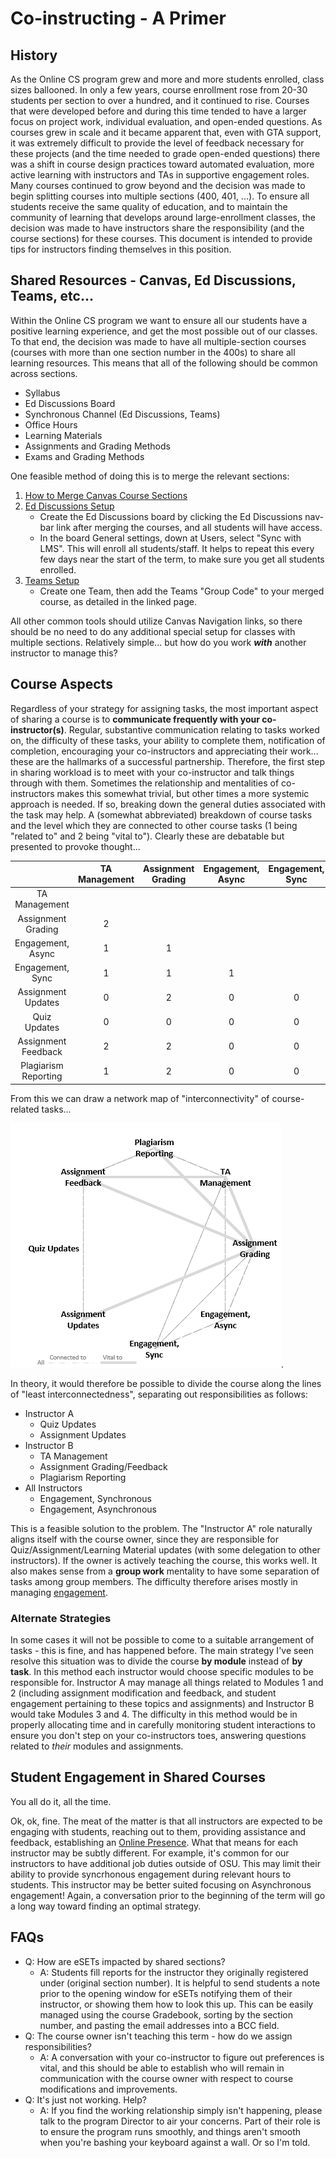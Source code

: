 # Co-instructing - A Primer

## History

As the Online CS program grew and more and more students enrolled, class sizes ballooned.  In only a few years, course enrollment rose from 20-30 students per section to over a hundred, and it continued to rise.  Courses that were developed before and during this time tended to have a larger focus on project work, individual evaluation, and open-ended questions.  As courses grew in scale and it became apparent that, even with GTA support, it was extremely difficult to provide the level of feedback necessary for these projects (and the time needed to grade open-ended questions) there was a shift in course design practices toward automated evaluation, more active learning with instructors and TAs in supportive engagement roles.  Many courses continued to grow beyond and the decision was made to begin splitting courses into multiple sections (400, 401, ...).  To ensure all students receive the same quality of education, and to maintain the community of learning that develops around large-enrollment classes, the decision was made to have instructors share the responsibility (and the course sections) for these courses.  This document is intended to provide tips for instructors finding themselves in this position.

## Shared Resources - Canvas, Ed Discussions, Teams, etc...

Within the Online CS program we want to ensure all our students have a positive learning experience, and get the most possible out of our classes.  To that end, the decision was made to have all multiple-section courses (courses with more than one section number in the 400s) to share all learning resources.  This means that all of the following should be common across sections.

- Syllabus
- Ed Discussions Board
- Synchronous Channel (Ed Discussions, Teams)
- Office Hours
- Learning Materials
- Assignments and Grading Methods
- Exams and Grading Methods

One feasible method of doing this is to merge the relevant sections:

1. [How to Merge Canvas Course Sections](CourseMerge.html)
2. [Ed Discussions Setup](EDSetup.html)  
    - Create the Ed Discussions board by clicking the Ed Discussions nav-bar link after merging the courses, and all students will have access.
    - In the board General settings, down at Users, select "Sync with LMS". This will enroll all students/staff. It helps to repeat this every few days near the start of the term, to make sure you get all students enrolled.
3. [Teams Setup](TeamsSetup.html)  
    - Create one Team, then add the Teams "Group Code" to your merged course, as detailed in the linked page.

All other common tools should utilize Canvas Navigation links, so there should be no need to do any additional special setup for classes with multiple sections. Relatively simple... but how do you work _**with**_ another instructor to manage this?

## Course Aspects

Regardless of your strategy for assigning tasks, the most important aspect of sharing a course is to **communicate frequently with your co-instructor(s)**.  Regular, substantive communication relating to tasks worked on, the difficulty of these tasks, your ability to complete them, notification of completion, encouraging your co-instructors and appreciating their work... these are the hallmarks of a successful partnership.  Therefore, the first step in sharing workload is to meet with your co-instructor and talk things through with them.  Sometimes the relationship and mentalities of co-instructors makes this somewhat trivial, but other times a more systemic approach is needed.  If so, breaking down the general duties associated with the task may help.  A (somewhat abbreviated) breakdown of course tasks and the level which they are connected to other course tasks (1 being "related to" and 2 being "vital to"). Clearly these are debatable but presented to provoke thought...

||TA Management|Assignment Grading|Engagement, Async|Engagement, Sync|Assignment Updates|Quiz Updates|Assignment Feedback|
|:------:|:------:|:------:|:------:|:------:|:------:|:------:|:------:|
|TA Management||||||||
|Assignment Grading|2|||||||
|Engagement, Async|1|1||||||
|Engagement, Sync|1|1|1|||||
|Assignment Updates|0|2|0|0||||
|Quiz Updates|0|0|0|0|0|||
|Assignment Feedback|2|2|0|0|1|0||
|Plagiarism Reporting|1|2|0|0|0|0|1|

From this we can draw a network map of "interconnectivity" of course-related tasks...

![Instructor Responsibility Interconnectedness](images/ResponsibilityInterconnection.png).

In theory, it would therefore be possible to divide the course along the lines of "least interconnectedness", separating out responsibilities as follows:

- Instructor A
  - Quiz Updates
  - Assignment Updates
- Instructor B
  - TA Management
  - Assignment Grading/Feedback
  - Plagiarism Reporting
- All Instructors
  - Engagement, Synchronous
  - Engagement, Asynchronous

This is a feasible solution to the problem. The "Instructor A" role naturally aligns itself with the course owner, since they are responsible for Quiz/Assignment/Learning Material updates (with some delegation to other instructors).  If the owner is actively teaching the course, this works well.  It also makes sense from a **group work** mentality to have some separation of tasks among group members.  The difficulty therefore arises mostly in managing [engagement](#student-engagement-in-shared-courses).

### Alternate Strategies

In some cases it will not be possible to come to a suitable arrangement of tasks - this is fine, and has happened before.  The main strategy I've seen resolve this situation was to divide the course **by module** instead of **by task**.  In this method each instructor would choose specific modules to be responsible for.  Instructor A may manage all things related to Modules 1 and 2 (including assignment modification and feedback, and student engagement pertaining to these topics and assignments) and Instructor B would take Modules 3 and 4.  The difficulty in this method would be in properly allocating time and in carefully monitoring student interactions to ensure you don't step on your co-instructors toes, answering questions related to _their_ modules and assignments.

## Student Engagement in Shared Courses

You all do it, all the time.

Ok, ok, fine.  The meat of the matter is that all instructors are expected to be engaging with students, reaching out to them, providing assistance and feedback, establishing an [Online Presence](InstructorPresence.html).  What that means for each instructor may be subtly different.  For example, it's common for our instructors to have additional job duties outside of OSU. This may limit their ability to provide syncrhonous engagement during relevant hours to students.  This instructor may be better suited focusing on Asynchronous engagement! Again, a conversation prior to the beginning of the term will go a long way toward finding an optimal strategy.

## FAQs

- Q: How are eSETs impacted by shared sections?
  - A: Students fill reports for the instructor they originally registered under (original section number). It is helpful to send students a note prior to the opening window for eSETs notifying them of their instructor, or showing them how to look this up. This can be easily managed using the course Gradebook, sorting by the section number, and pasting the email addresses into a BCC field.
- Q: The course owner isn't teaching this term - how do we assign responsibilities?
  - A: A conversation with your co-instructor to figure out preferences is vital, and this should be able to establish who will remain in communication with the course owner with respect to course modifications and improvements.
- Q: It's just not working. Help?
  - A: If you find the working relationship simply isn't happening, please talk to the program Director to air your concerns. Part of their role is to ensure the program runs smoothly, and things aren't smooth when you're bashing your keyboard against a wall. Or so I'm told.